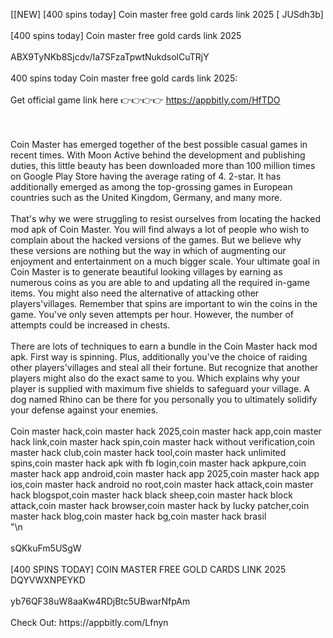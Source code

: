 [[NEW] [400 spins today] Coin master free gold cards link 2025 [ JUSdh3b]
<br>
<br>[400 spins today] Coin master free gold cards link 2025
<br>
<br>ABX9TyNKb8Sjcdv/Ia7SFzaTpwtNukdsolCuTRjY
<br>
<br>400 spins today Coin master free gold cards link 2025:
<br>
<br>Get official game link here 👉👉👉👉 https://appbitly.com/HfTDO

<br>
<br>Coin Master has emerged together of the best possible casual games in recent times. With Moon Active behind the development and publishing duties, this little beauty has been downloaded more than 100 million times on Google Play Store having the average rating of 4. 2-star. It has additionally emerged as among the top-grossing games in European countries such as the United Kingdom, Germany, and many more. 
<br>
<br>That's why we were struggling to resist ourselves from locating the hacked mod apk of Coin Master. You will find always a lot of people who wish to complain about the hacked versions of the games. But we believe why these versions are nothing but the way in which of augmenting our enjoyment and entertainment on a much bigger scale. Your ultimate goal in Coin Master is to generate beautiful looking villages by earning as numerous coins as you are able to and updating all the required in-game items. You might also need the alternative of attacking other players'villages. Remember that spins are important to win the coins in the game. You've only seven attempts per hour. However, the number of attempts could be increased in chests. 
<br>
<br>There are lots of techniques to earn a bundle in the Coin Master hack mod apk. First way is spinning. Plus, additionally you've the choice of raiding other players'villages and steal all their fortune. But recognize that another players might also do the exact same to you. Which explains why your player is supplied with maximum five shields to safeguard your village. A dog named Rhino can be there for you personally you to ultimately solidify your defense against your enemies. 
<br>
<br>Coin master hack,coin master hack 2025,coin master hack app,coin master hack link,coin master hack spin,coin master hack without verification,coin master hack club,coin master hack tool,coin master hack unlimited spins,coin master hack apk with fb login,coin master hack apkpure,coin master hack app android,coin master hack app 2025,coin master hack app ios,coin master hack android no root,coin master hack attack,coin master hack blogspot,coin master hack black sheep,coin master hack block attack,coin master hack browser,coin master hack by lucky patcher,coin master hack blog,coin master hack bg,coin master hack brasil
<br>"\n
<br>
<br>sQKkuFm5USgW
<br>
<br>[400 SPINS TODAY] COIN MASTER FREE GOLD CARDS LINK 2025 DQYVWXNPEYKD
<br>
<br>yb76QF38uW8aaKw4RDjBtc5UBwarNfpAm
<br>
<br>Check Out: https://appbitly.com/Lfnyn
<br>
